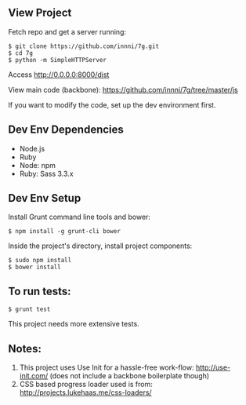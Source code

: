 ## View Project

Fetch repo and get a server running:

	$ git clone https://github.com/innni/7g.git
	$ cd 7g
	$ python -m SimpleHTTPServer

Access http://0.0.0.0:8000/dist

View main code (backbone): https://github.com/innni/7g/tree/master/js

If you want to modify the code, set up the dev environment first.

## Dev Env Dependencies

* Node.js
* Ruby
* Node: npm
* Ruby: Sass 3.3.x

## Dev Env Setup

Install Grunt command line tools and bower:

	$ npm install -g grunt-cli bower

Inside the project's directory, install project components:

	$ sudo npm install
	$ bower install

## To run tests:
	
	$ grunt test

This project needs more extensive tests.

## Notes:
1. This project uses Use Init for a hassle-free work-flow: http://use-init.com/ (does not include a backbone boilerplate though)
2. CSS based progress loader used is from: http://projects.lukehaas.me/css-loaders/

